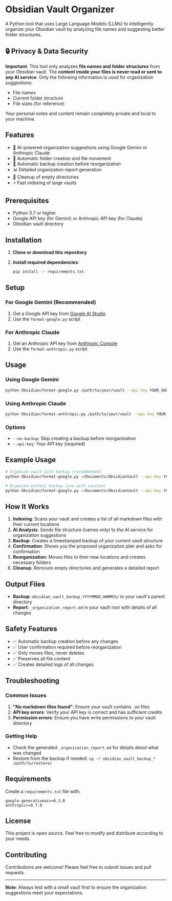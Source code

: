 # Obsidian Vault Organizer

A Python tool that uses Large Language Models (LLMs) to intelligently organize your Obsidian vault by analyzing file names and suggesting better folder structures.

## 🔒 Privacy & Data Security

**Important**: This tool only analyzes **file names and folder structures** from your Obsidian vault. The **content inside your files is never read or sent to any AI service**. Only the following information is used for organization suggestions:

- File names
- Current folder structure
- File sizes (for reference)

Your personal notes and content remain completely private and local to your machine.

## Features

- 🤖 AI-powered organization suggestions using Google Gemini or Anthropic Claude
- 📁 Automatic folder creation and file movement
- 💾 Automatic backup creation before reorganization
- 📊 Detailed organization report generation
- 🧹 Cleanup of empty directories
- ⚡ Fast indexing of large vaults

## Prerequisites

- Python 3.7 or higher
- Google API key (for Gemini) or Anthropic API key (for Claude)
- Obsidian vault directory

## Installation

1. **Clone or download this repository**

2. **Install required dependencies**:
   ```bash
   pip install -r requirements.txt
   ```

## Setup

### For Google Gemini (Recommended)

1. Get a Google API key from [Google AI Studio](https://makersuite.google.com/app/apikey)
2. Use the `format-google.py` script

### For Anthropic Claude

1. Get an Anthropic API key from [Anthropic Console](https://console.anthropic.com/)
2. Use the `format-anthropic.py` script

## Usage

### Using Google Gemini

```bash
python Obsidian/format-google.py /path/to/your/vault --api-key YOUR_GOOGLE_API_KEY
```

### Using Anthropic Claude

```bash
python Obsidian/format-anthropic.py /path/to/your/vault --api-key YOUR_ANTHROPIC_API_KEY
```

### Options

- `--no-backup`: Skip creating a backup before reorganization
- `--api-key`: Your API key (required)

## Example Usage

```bash
# Organize vault with backup (recommended)
python Obsidian/format-google.py ~/Documents/ObsidianVault --api-key YOUR_API_KEY

# Organize without backup (use with caution)
python Obsidian/format-google.py ~/Documents/ObsidianVault --api-key YOUR_API_KEY --no-backup
```

## How It Works

1. **Indexing**: Scans your vault and creates a list of all markdown files with their current locations
2. **AI Analysis**: Sends file structure (names only) to the AI service for organization suggestions
3. **Backup**: Creates a timestamped backup of your current vault structure
4. **Confirmation**: Shows you the proposed organization plan and asks for confirmation
5. **Reorganization**: Moves files to their new locations and creates necessary folders
6. **Cleanup**: Removes empty directories and generates a detailed report

## Output Files

- **Backup**: `obsidian_vault_backup_YYYYMMDD_HHMMSS/` in your vault's parent directory
- **Report**: `_organization_report.md` in your vault root with details of all changes

## Safety Features

- ✅ Automatic backup creation before any changes
- ✅ User confirmation required before reorganization
- ✅ Only moves files, never deletes
- ✅ Preserves all file content
- ✅ Creates detailed logs of all changes

## Troubleshooting

### Common Issues

1. **"No markdown files found"**: Ensure your vault contains `.md` files
2. **API key errors**: Verify your API key is correct and has sufficient credits
3. **Permission errors**: Ensure you have write permissions to your vault directory

### Getting Help

- Check the generated `_organization_report.md` for details about what was changed
- Restore from the backup if needed: `cp -r obsidian_vault_backup_* /path/to/restore/`

## Requirements

Create a `requirements.txt` file with:

```
google-generativeai>=0.3.0
anthropic>=0.7.0
```

## License

This project is open source. Feel free to modify and distribute according to your needs.

## Contributing

Contributions are welcome! Please feel free to submit issues and pull requests.

---

**Note**: Always test with a small vault first to ensure the organization suggestions meet your expectations. 